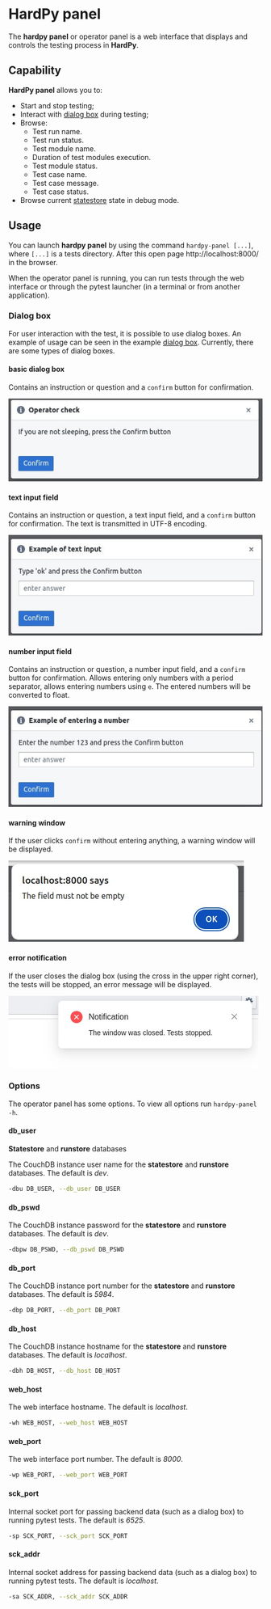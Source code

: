 # HardPy panel

The **hardpy panel** or operator panel is a web interface that displays and controls the testing process in **HardPy**.

## Capability

**HardPy panel** allows you to:

- Start and stop testing;
- Interact with [dialog box](hardpy_panel.md#dialog-box) during testing;
- Browse:
    - Test run name.
    - Test run status.
    - Test module name.
    - Duration of test modules execution.
    - Test module status.
    - Test case name.
    - Test case message.
    - Test case status.
- Browse current [statestore](database.md#statestore-scheme) state in debug mode.

## Usage

You can launch **hardpy panel** by using the command `hardpy-panel [...]`, where `[...]` is a tests directory.
After this open page http://localhost:8000/ in the browser.

When the operator panel is running, you can run tests through the web interface or through
the pytest launcher (in a terminal or from another application).

### Dialog box

For user interaction with the test, it is possible to use dialog boxes.
An example of usage can be seen in the example [dialog box](../examples/dialog_box.md).
Currently, there are some types of dialog boxes.

#### basic dialog box

Contains an instruction or question and a `confirm` button for confirmation.

![base_dialog_box](../img/dialog_box/base_dialog_box.jpg)

#### text input field

Contains an instruction or question, a text input field, and a `confirm` button for confirmation.
The text is transmitted in UTF-8 encoding.

![text_input_dialog_box](../img/dialog_box/text_input_dialog_box.jpg)

#### number input field

Contains an instruction or question, a number input field, and a `confirm` button for confirmation.
Allows entering only numbers with a period separator, allows entering numbers using `e`.
The entered numbers will be converted to float.

![num_input_dialog_box](../img/dialog_box/num_input_dialog_box.jpg)

#### warning window

If the user clicks `confirm` without entering anything, a warning window will be displayed.

![alert](../img/dialog_box/alert.jpeg)

#### error notification

If the user closes the dialog box (using the cross in the upper right corner),
the tests will be stopped, an error message will be displayed.

![notification](../img/dialog_box/notification.jpeg)

### Options

The operator panel has some options.
To view all options run `hardpy-panel -h`.

#### db_user

**Statestore** and **runstore** databases

The CouchDB instance user name for the **statestore** and **runstore** databases.
The default is *dev*.

```bash
-dbu DB_USER, --db_user DB_USER
```

#### db_pswd

The CouchDB instance password for the **statestore** and **runstore** databases.
The default is *dev*.

```bash
-dbpw DB_PSWD, --db_pswd DB_PSWD
```

#### db_port

The CouchDB instance port number for the **statestore** and **runstore** databases.
The default is *5984*.

```bash
-dbp DB_PORT, --db_port DB_PORT
```

#### db_host

The CouchDB instance hostname for the **statestore** and **runstore** databases.
The default is *localhost*.

```bash
-dbh DB_HOST, --db_host DB_HOST
```

#### web_host

The web interface hostname.
The default is *localhost*.

```bash
-wh WEB_HOST, --web_host WEB_HOST
```

#### web_port

The web interface port number.
The default is *8000*.

```bash
-wp WEB_PORT, --web_port WEB_PORT
```

#### sck_port

Internal socket port for passing backend data (such as a dialog box) to running pytest tests.
The default is *6525*.

```bash
-sp SCK_PORT, --sck_port SCK_PORT
```

#### sck_addr

Internal socket address for passing backend data (such as a dialog box) to running pytest tests.
The default is *localhost*.

```bash
-sa SCK_ADDR, --sck_addr SCK_ADDR
```
